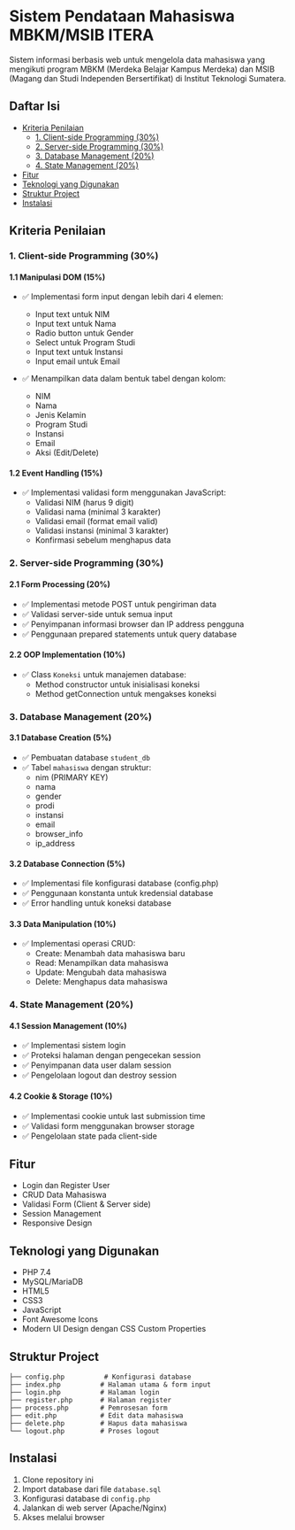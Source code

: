 # Sistem Pendataan Mahasiswa MBKM/MSIB ITERA

Sistem informasi berbasis web untuk mengelola data mahasiswa yang mengikuti program MBKM (Merdeka Belajar Kampus Merdeka) dan MSIB (Magang dan Studi Independen Bersertifikat) di Institut Teknologi Sumatera.

## Daftar Isi
- [Kriteria Penilaian](#kriteria-penilaian)
  - [1. Client-side Programming (30%)](#1-client-side-programming-30)
  - [2. Server-side Programming (30%)](#2-server-side-programming-30)
  - [3. Database Management (20%)](#3-database-management-20)
  - [4. State Management (20%)](#4-state-management-20)
- [Fitur](#fitur)
- [Teknologi yang Digunakan](#teknologi-yang-digunakan)
- [Struktur Project](#struktur-project)
- [Instalasi](#instalasi)

## Kriteria Penilaian

### 1. Client-side Programming (30%)

#### 1.1 Manipulasi DOM (15%)
- ✅ Implementasi form input dengan lebih dari 4 elemen:
  - Input text untuk NIM
  - Input text untuk Nama
  - Radio button untuk Gender
  - Select untuk Program Studi
  - Input text untuk Instansi
  - Input email untuk Email

- ✅ Menampilkan data dalam bentuk tabel dengan kolom:
  - NIM
  - Nama
  - Jenis Kelamin
  - Program Studi
  - Instansi
  - Email
  - Aksi (Edit/Delete)

#### 1.2 Event Handling (15%)
- ✅ Implementasi validasi form menggunakan JavaScript:
  - Validasi NIM (harus 9 digit)
  - Validasi nama (minimal 3 karakter)
  - Validasi email (format email valid)
  - Validasi instansi (minimal 3 karakter)
  - Konfirmasi sebelum menghapus data

### 2. Server-side Programming (30%)

#### 2.1 Form Processing (20%)
- ✅ Implementasi metode POST untuk pengiriman data
- ✅ Validasi server-side untuk semua input
- ✅ Penyimpanan informasi browser dan IP address pengguna
- ✅ Penggunaan prepared statements untuk query database

#### 2.2 OOP Implementation (10%)
- ✅ Class `Koneksi` untuk manajemen database:
  - Method constructor untuk inisialisasi koneksi
  - Method getConnection untuk mengakses koneksi

### 3. Database Management (20%)

#### 3.1 Database Creation (5%)
- ✅ Pembuatan database `student_db`
- ✅ Tabel `mahasiswa` dengan struktur:
  - nim (PRIMARY KEY)
  - nama
  - gender
  - prodi
  - instansi
  - email
  - browser_info
  - ip_address

#### 3.2 Database Connection (5%)
- ✅ Implementasi file konfigurasi database (config.php)
- ✅ Penggunaan konstanta untuk kredensial database
- ✅ Error handling untuk koneksi database

#### 3.3 Data Manipulation (10%)
- ✅ Implementasi operasi CRUD:
  - Create: Menambah data mahasiswa baru
  - Read: Menampilkan data mahasiswa
  - Update: Mengubah data mahasiswa
  - Delete: Menghapus data mahasiswa

### 4. State Management (20%)

#### 4.1 Session Management (10%)
- ✅ Implementasi sistem login
- ✅ Proteksi halaman dengan pengecekan session
- ✅ Penyimpanan data user dalam session
- ✅ Pengelolaan logout dan destroy session

#### 4.2 Cookie & Storage (10%)
- ✅ Implementasi cookie untuk last submission time
- ✅ Validasi form menggunakan browser storage
- ✅ Pengelolaan state pada client-side

## Fitur
- Login dan Register User
- CRUD Data Mahasiswa
- Validasi Form (Client & Server side)
- Session Management
- Responsive Design

## Teknologi yang Digunakan
- PHP 7.4
- MySQL/MariaDB
- HTML5
- CSS3
- JavaScript
- Font Awesome Icons
- Modern UI Design dengan CSS Custom Properties

## Struktur Project
```
├── config.php          # Konfigurasi database
├── index.php          # Halaman utama & form input
├── login.php          # Halaman login
├── register.php       # Halaman register
├── process.php        # Pemrosesan form
├── edit.php           # Edit data mahasiswa
├── delete.php         # Hapus data mahasiswa
└── logout.php         # Proses logout
```

## Instalasi
1. Clone repository ini
2. Import database dari file `database.sql`
3. Konfigurasi database di `config.php`
4. Jalankan di web server (Apache/Nginx)
5. Akses melalui browser